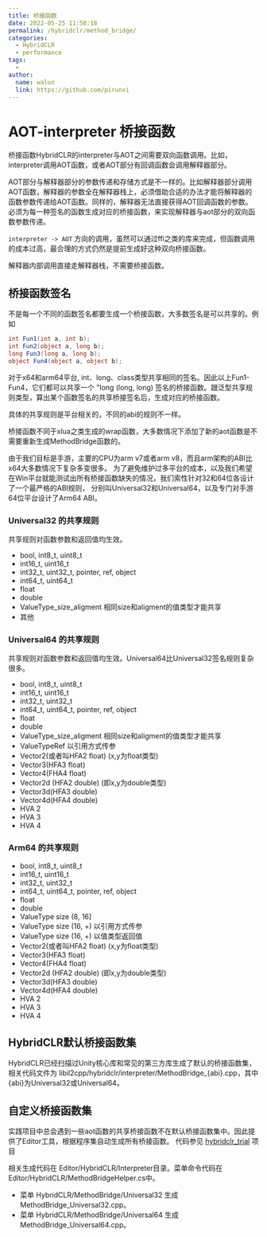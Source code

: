 ```yaml
---
title: 桥接函数
date: 2022-05-25 11:50:18
permalink: /hybridclr/method_bridge/
categories:
  - HybridCLR
  - performance
tags:
  - 
author: 
  name: walon
  link: https://github.com/pirunxi
---
```

# AOT-interpreter 桥接函数

桥接函数HybridCLR的interpreter与AOT之间需要双向函数调用。比如，interpreter调用AOT函数，或者AOT部分有回调函数会调用解释器部分。

AOT部分与解释器部分的参数传递和存储方式是不一样的。比如解释器部分调用AOT函数，解释器的参数全在解释器栈上，必须借助合适的办法才能将解释器的函数参数传递给AOT函数。同样的，解释器无法直接获得AOT回调函数的参数。必须为每一种签名的函数生成对应的桥接函数，来实现解释器与aot部分的双向函数参数传递。

`interpreter -> AOT` 方向的调用，虽然可以通过ffi之类的库来完成，但函数调用的成本过高，最合理的方式仍然是提前生成好这种双向桥接函数。

解释器内部调用直接走解释器栈，不需要桥接函数。

## 桥接函数签名

不是每一个不同的函数签名都要生成一个桥接函数，大多数签名是可以共享的。例如

```csharp
int Fun1(int a, int b);
int Fun2(object a, long b);
long Fun3(long a, long b);
object Fun4(object a, object b);
```

对于x64和arm64平台, int、long、class类型共享相同的签名。因此以上Fun1-Fun4，它们都可以共享一个 "long (long, long) 签名的桥接函数。跟泛型共享规则类型，算出某个函数签名的共享桥接签名后，生成对应的桥接函数。

具体的共享规则是平台相关的，不同的abi的规则不一样。

桥接函数不同于xlua之类生成的wrap函数，大多数情况下添加了新的aot函数是不需要重新生成MethodBridge函数的。

由于我们目标是手游，主要的CPU为arm v7或者arm v8，而且arm架构的ABI比x64大多数情况下复杂多变很多。
为了避免维护过多平台的成本，以及我们希望在Win平台就能测试出所有桥接函数缺失的情况，我们索性针对32和64位各设计了一个最严格的ABI规则，
分别叫Universal32和Universal64，以及专门对手游64位平台设计了Arm64 ABI。

### Universal32 的共享规则

共享规则对函数参数和返回值均生效。

- bool, int8_t, uint8_t
- int16_t, uint16_t
- int32_t, uint32_t, pointer, ref, object
- int64_t, uint64_t
- float
- double
- ValueType_size_aligment 相同size和aligment的值类型才能共享
- 其他


### Universal64 的共享规则

共享规则对函数参数和返回值均生效。Universal64比Universal32签名规则复杂很多。

- bool, int8_t, uint8_t
- int16_t, uint16_t
- int32_t, uint32_t
- int64_t, uint64_t, pointer, ref, object
- float
- double
- ValueType_size_aligment 相同size和aligment的值类型才能共享
- ValueTypeRef 以引用方式传参
- Vector2(或者叫HFA2 float) (x,y为float类型)
- Vector3(HFA3 float)
- Vector4(FHA4 float)
- Vector2d (HFA2 double) (即x,y为double类型)
- Vector3d(HFA3 double)
- Vector4d(HFA4 double)
- HVA 2
- HVA 3
- HVA 4

### Arm64 的共享规则

- bool, int8_t, uint8_t
- int16_t, uint16_t
- int32_t, uint32_t
- int64_t, uint64_t, pointer, ref, object
- float
- double
- ValueType  size (8, 16]
- ValueType size (16, +) 以引用方式传参
- ValueType size (16, +) 以值类型返回值
- Vector2(或者叫HFA2 float) (x,y为float类型)
- Vector3(HFA3 float)
- Vector4(FHA4 float)
- Vector2d (HFA2 double) (即x,y为double类型)
- Vector3d(HFA3 double)
- Vector4d(HFA4 double)
- HVA 2
- HVA 3
- HVA 4

## HybridCLR默认桥接函数集

HybridCLR已经扫描过Unity核心库和常见的第三方库生成了默认的桥接函数集，相关代码文件为 libil2cpp/hybridclr/interpreter/MethodBridge_{abi}.cpp，其中{abi}为Universal32或Universal64。

## 自定义桥接函数集

实践项目中总会遇到一些aot函数的共享桥接函数不在默认桥接函数集中。因此提供了Editor工具，根据程序集自动生成所有桥接函数。 代码参见 [hybridclr_trial](https://github.com/focus-creative-games/hybridclr_trial) 项目

相关生成代码在 Editor/HybridCLR/Interpreter目录。菜单命令代码在Editor/HybridCLR/MethodBridgeHelper.cs中。

- 菜单 HybridCLR/MethodBridge/Universal32 生成 MethodBridge_Universal32.cpp。
- 菜单 HybridCLR/MethodBridge/Universal64 生成 MethodBridge_Universal64.cpp。

